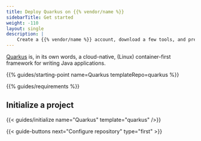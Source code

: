 ```yaml
---
title: Deploy Quarkus on {{% vendor/name %}}
sidebarTitle: Get started
weight: -110
layout: single
description: |
    Create a {{% vendor/name %}} account, download a few tools, and prepare to deploy Quarkus.
---
```


[Quarkus](https://quarkus.io/) is, in its own words, a cloud-native, (Linux) container-first framework for writing Java applications.

{{% guides/starting-point name=Quarkus templateRepo=quarkus %}}

{{% guides/requirements %}}

## Initialize a project

{{< guides/initialize name="Quarkus" template="quarkus" />}}

{{< guide-buttons next="Configure repository" type="first" >}}
